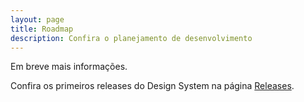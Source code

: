 ```yaml
---
layout: page
title: Roadmap
description: Confira o planejamento de desenvolvimento
---
```


Em breve mais informações.

Confira os primeiros releases do Design System na página [Releases](/release-history.html).
